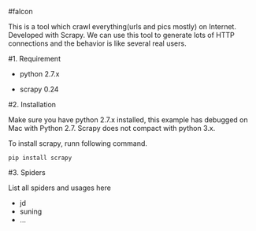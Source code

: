 #falcon

This is a tool which crawl everything(urls and pics mostly) on Internet. Developed with Scrapy. We can use this tool to generate lots of HTTP connections and the behavior is like several real users.

#1. Requirement

* python 2.7.x

* scrapy 0.24

#2. Installation

Make sure you have python 2.7.x installed, this example has debugged on Mac with Python 2.7. Scrapy does not compact with python 3.x.

To install scrapy, runn following command.

```
pip install scrapy
```

#3. Spiders

List all spiders and usages here

* jd
* suning
* ...